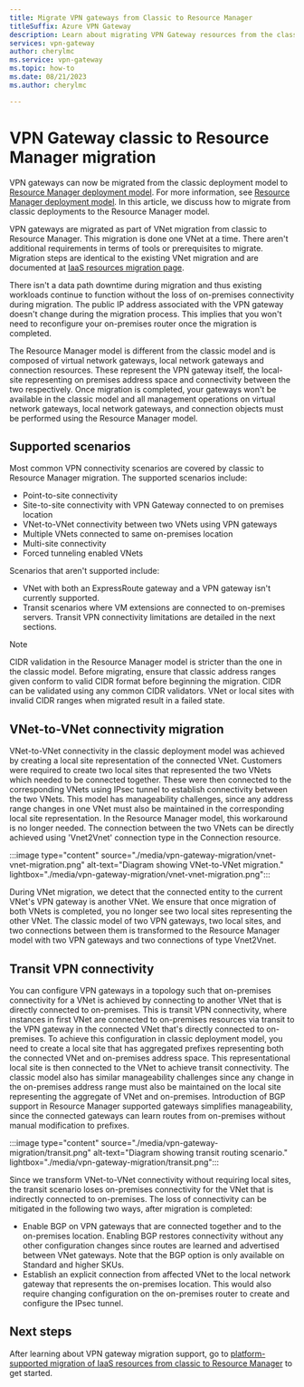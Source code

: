 ```yaml
---
title: Migrate VPN gateways from Classic to Resource Manager
titleSuffix: Azure VPN Gateway
description: Learn about migrating VPN Gateway resources from the classic deployment model to the Resource Manager deployment model.
services: vpn-gateway
author: cherylmc
ms.service: vpn-gateway
ms.topic: how-to
ms.date: 08/21/2023
ms.author: cherylmc

---
```

# VPN Gateway classic to Resource Manager migration

VPN gateways can now be migrated from the classic deployment model to [Resource Manager deployment model](../azure-resource-manager/management/deployment-models.md). For more information, see [Resource Manager deployment model](../azure-resource-manager/management/overview.md). In this article, we discuss how to migrate from classic deployments to the Resource Manager model. 

VPN gateways are migrated as part of VNet migration from classic to Resource Manager. This migration is done one VNet at a time. There aren't additional requirements in terms of tools or prerequisites to migrate. Migration steps are identical to the existing VNet migration and are documented at [IaaS resources migration page](../virtual-machines/migration-classic-resource-manager-ps.md). 

There isn't a data path downtime during migration and thus existing workloads continue to function without the loss of on-premises connectivity during migration. The public IP address associated with the VPN gateway doesn't change during the migration process. This implies that you won't need to reconfigure your on-premises router once the migration is completed.  

The Resource Manager model is different from the classic model and is composed of virtual network gateways, local network gateways and connection resources. These represent the VPN gateway itself, the local-site representing on premises address space and connectivity between the two respectively. Once migration is completed, your gateways won't be available in the classic model and all management operations on virtual network gateways, local network gateways, and connection objects must be performed using the Resource Manager model.

## Supported scenarios

Most common VPN connectivity scenarios are covered by classic to Resource Manager migration. The supported scenarios include:

* Point-to-site connectivity
* Site-to-site connectivity with VPN Gateway connected to on premises location
* VNet-to-VNet connectivity between two VNets using VPN gateways
* Multiple VNets connected to same on-premises location
* Multi-site connectivity
* Forced tunneling enabled VNets

Scenarios that aren't supported include:  

* VNet with both an ExpressRoute gateway and a VPN gateway isn't currently supported.
* Transit scenarios where VM extensions are connected to on-premises servers. Transit VPN connectivity limitations are detailed in the next sections.

> [!NOTE]
> CIDR validation in the Resource Manager model is stricter than the one in the classic model. Before migrating, ensure that classic address ranges given conform to valid CIDR format before beginning the migration. CIDR can be validated using any common CIDR validators. VNet or local sites with invalid CIDR ranges when migrated result in a failed state.
> 

## VNet-to-VNet connectivity migration

VNet-to-VNet connectivity in the classic deployment model was achieved by creating a local site representation of the connected VNet. Customers were required to create two local sites that represented the two VNets which needed to be connected together. These were then connected to the corresponding VNets using IPsec tunnel to establish connectivity between the two VNets. This model has manageability challenges, since any address range changes in one VNet must also be maintained in the corresponding local site representation. In the Resource Manager model, this workaround is no longer needed. The connection between the two VNets can be directly achieved using 'Vnet2Vnet' connection type in the Connection resource. 

:::image type="content" source="./media/vpn-gateway-migration/vnet-vnet-migration.png" alt-text="Diagram showing VNet-to-VNet migration." lightbox="./media/vpn-gateway-migration/vnet-vnet-migration.png":::

During VNet migration, we detect that the connected entity to the current VNet's VPN gateway is another VNet. We ensure that once migration of both VNets is completed, you no longer see two local sites representing the other VNet. The classic model of two VPN gateways, two local sites, and two connections between them is transformed to the Resource Manager model with two VPN gateways and two connections of type Vnet2Vnet.

## Transit VPN connectivity

You can configure VPN gateways in a topology such that on-premises connectivity for a VNet is achieved by connecting to another VNet that is directly connected to on-premises. This is transit VPN connectivity, where instances in first VNet are connected to on-premises resources via transit to the VPN gateway in the connected VNet that's directly connected to on-premises. To achieve this configuration in classic deployment model, you need to create a local site that has aggregated prefixes representing both the connected VNet and on-premises address space. This representational local site is then connected to the VNet to achieve transit connectivity. The classic model also has similar manageability challenges since any change in the on-premises address range must also be maintained on the local site representing the aggregate of VNet and on-premises. Introduction of BGP support in Resource Manager supported gateways simplifies manageability, since the connected gateways can learn routes from on-premises without manual modification to prefixes.

:::image type="content" source="./media/vpn-gateway-migration/transit.png" alt-text="Diagram showing transit routing scenario." lightbox="./media/vpn-gateway-migration/transit.png":::

Since we transform VNet-to-VNet connectivity without requiring local sites, the transit scenario loses on-premises connectivity for the VNet that is indirectly connected to on-premises. The loss of connectivity can be mitigated in the following two ways, after migration is completed: 

* Enable BGP on VPN gateways that are connected together and to the on-premises location. Enabling BGP restores connectivity without any other configuration changes since routes are learned and advertised between VNet gateways. Note that the BGP option is only available on Standard and higher SKUs.
* Establish an explicit connection from affected VNet to the local network gateway that represents the on-premises location. This would also require changing configuration on the on-premises router to create and configure the IPsec tunnel.

## Next steps

After learning about VPN gateway migration support, go to [platform-supported migration of IaaS resources from classic to Resource Manager](../virtual-machines/migration-classic-resource-manager-ps.md) to get started.